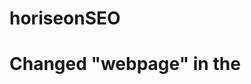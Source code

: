 # horiseonSEO

Changed "webpage" in the <title> to Horiseon
<<<<<<< HEAD
=======

>>>>>>> 68c3ca880b9102822cb4ef5cde29999d7663a51f

Correceted "Search-Engine-Optimization" and links all function correctly. 

Within CSS-
/* grouped the following .benefit-lead h3, .benefit-brand h3, .benefit-cost h3
.benefit-brand h3 {
    margin-bottom: 10px;
    text-align: center;
}

.benefit-cost h3 {
    margin-bottom: 10px;
    text-align: center;
}
*/

